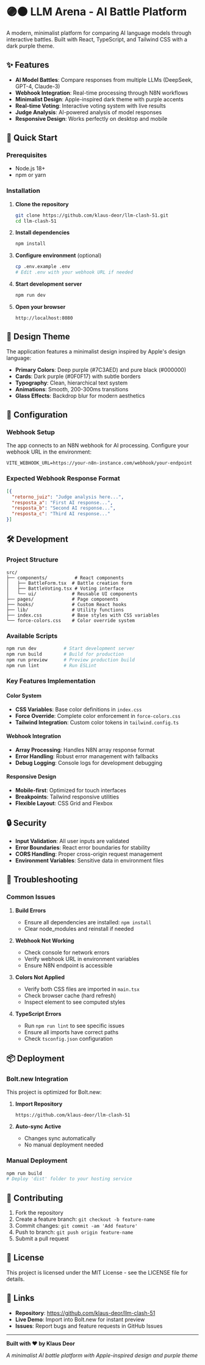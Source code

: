 # 🟣⚫ LLM Arena - AI Battle Platform

A modern, minimalist platform for comparing AI language models through interactive battles. Built with React, TypeScript, and Tailwind CSS with a dark purple theme.

## ✨ Features

- **AI Model Battles**: Compare responses from multiple LLMs (DeepSeek, GPT-4, Claude-3)
- **Webhook Integration**: Real-time processing through N8N workflows
- **Minimalist Design**: Apple-inspired dark theme with purple accents
- **Real-time Voting**: Interactive voting system with live results
- **Judge Analysis**: AI-powered analysis of model responses
- **Responsive Design**: Works perfectly on desktop and mobile

## 🚀 Quick Start

### Prerequisites
- Node.js 18+ 
- npm or yarn

### Installation

1. **Clone the repository**
   ```bash
   git clone https://github.com/klaus-deor/llm-clash-51.git
   cd llm-clash-51
   ```

2. **Install dependencies**
   ```bash
   npm install
   ```

3. **Configure environment** (optional)
   ```bash
   cp .env.example .env
   # Edit .env with your webhook URL if needed
   ```

4. **Start development server**
   ```bash
   npm run dev
   ```

5. **Open your browser**
   ```
   http://localhost:8080
   ```

## 🎨 Design Theme

The application features a minimalist design inspired by Apple's design language:

- **Primary Colors**: Deep purple (#7C3AED) and pure black (#000000)
- **Cards**: Dark purple (#0F0F17) with subtle borders
- **Typography**: Clean, hierarchical text system
- **Animations**: Smooth, 200-300ms transitions
- **Glass Effects**: Backdrop blur for modern aesthetics

## 🔧 Configuration

### Webhook Setup

The app connects to an N8N webhook for AI processing. Configure your webhook URL in the environment:

```env
VITE_WEBHOOK_URL=https://your-n8n-instance.com/webhook/your-endpoint
```

### Expected Webhook Response Format

```json
[{
  "retorno_juiz": "Judge analysis here...",
  "resposta_a": "First AI response...",
  "resposta_b": "Second AI response...", 
  "resposta_c": "Third AI response..."
}]
```

## 🛠️ Development

### Project Structure

```
src/
├── components/          # React components
│   ├── BattleForm.tsx  # Battle creation form
│   ├── BattleVoting.tsx # Voting interface
│   └── ui/             # Reusable UI components
├── pages/              # Page components
├── hooks/              # Custom React hooks
├── lib/                # Utility functions
├── index.css           # Base styles with CSS variables
└── force-colors.css    # Color override system
```

### Available Scripts

```bash
npm run dev          # Start development server
npm run build        # Build for production
npm run preview      # Preview production build
npm run lint         # Run ESLint
```

### Key Features Implementation

#### Color System
- **CSS Variables**: Base color definitions in `index.css`
- **Force Override**: Complete color enforcement in `force-colors.css`
- **Tailwind Integration**: Custom color tokens in `tailwind.config.ts`

#### Webhook Integration
- **Array Processing**: Handles N8N array response format
- **Error Handling**: Robust error management with fallbacks
- **Debug Logging**: Console logs for development debugging

#### Responsive Design
- **Mobile-first**: Optimized for touch interfaces
- **Breakpoints**: Tailwind responsive utilities
- **Flexible Layout**: CSS Grid and Flexbox

## 🔒 Security

- **Input Validation**: All user inputs are validated
- **Error Boundaries**: React error boundaries for stability
- **CORS Handling**: Proper cross-origin request management
- **Environment Variables**: Sensitive data in environment files

## 🐛 Troubleshooting

### Common Issues

1. **Build Errors**
   - Ensure all dependencies are installed: `npm install`
   - Clear node_modules and reinstall if needed

2. **Webhook Not Working**
   - Check console for network errors
   - Verify webhook URL in environment variables
   - Ensure N8N endpoint is accessible

3. **Colors Not Applied**
   - Verify both CSS files are imported in `main.tsx`
   - Check browser cache (hard refresh)
   - Inspect element to see computed styles

4. **TypeScript Errors**
   - Run `npm run lint` to see specific issues
   - Ensure all imports have correct paths
   - Check `tsconfig.json` configuration

## 📦 Deployment

### Bolt.new Integration

This project is optimized for Bolt.new:

1. **Import Repository**
   ```
   https://github.com/klaus-deor/llm-clash-51
   ```

2. **Auto-sync Active**
   - Changes sync automatically
   - No manual deployment needed

### Manual Deployment

```bash
npm run build
# Deploy 'dist' folder to your hosting service
```

## 🤝 Contributing

1. Fork the repository
2. Create a feature branch: `git checkout -b feature-name`
3. Commit changes: `git commit -am 'Add feature'`
4. Push to branch: `git push origin feature-name`
5. Submit a pull request

## 📝 License

This project is licensed under the MIT License - see the LICENSE file for details.

## 🔗 Links

- **Repository**: https://github.com/klaus-deor/llm-clash-51
- **Live Demo**: Import into Bolt.new for instant preview
- **Issues**: Report bugs and feature requests in GitHub Issues

---

**Built with ❤️ by Klaus Deor**

*A minimalist AI battle platform with Apple-inspired design and purple theme*
